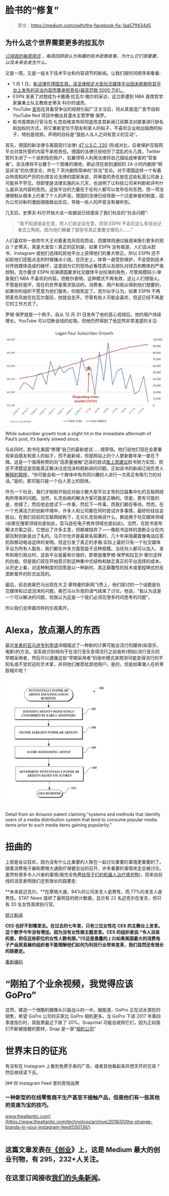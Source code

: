 # 脸书的“修复”

> 原文：<https://medium.com/swlh/the-facebook-fix-1aa57ff434d5>

## 为什么这个世界需要更多的拉瓦尔

[*订阅我的每周简讯*](http://bit.ly/beautifultwistedtech) *，每周回顾我认为有趣的技术政策故事，为什么它们很重要，以及未来会发生什么。*

又是一周，又是一组关于技术平台和内容调节的新闻。让我们按时间顺序来看看:

*   1 月 1 日，[新法律在德国生效，该法律规定大型社交媒体平台因未能删除其平台上发布的非法内容而要承担责任(最高罚款 5000 万€)。](https://www.wsj.com/articles/facebook-google-have-a-tough-new-job-in-germany-content-cop-1515605207)
*   ESPN 发表了对想成为卡戴珊·拉瓦尔·鲍尔的采访，这立即遭到 NBA 首席哲学家兼勇士队主教练史蒂夫·科尔的谴责。
*   YouTube [宣布](https://slate.com/technology/2018/01/logan-paul-is-being-removed-from-youtube-programs-after-his-video-of-japans-suicide-forest.html)在其备受争议的视频引起广泛关注后，将从其首选广告节目和 YouTube Red 项目中撤出其灌水主管罗根·保罗。
*   脸书首席执行官马克·扎克伯格宣布将彻底改变其新闻订阅算法对故事进行排名和加权的方式，将它重新定位于朋友和家人的帖子，不喜欢企业和出版商的帖子，特别是视频。声明的目标是“鼓励人与人之间有意义的互动”。

首先，德国的新法律与美国现行法律( [47 U.S.C. 230](https://www.law.cornell.edu/uscode/text/47/230) )形成对比，后者保护互联网平台对其托管的内容不承担责任。德国的法律已经经历了混乱的头几周，Twitter 暂时关闭了一个讽刺性的账户，右翼领导人利用法律将自己描绘成审查的“受害者”。该法律将平台置于一个困难的境地，即必须在收到通知的 24 小时内删除“明显非法”的仇恨言论，并在 7 天内删除简单的“非法”言论。对于德国这样一个有着众所周知的严厉的仇恨言论法律的国家来说，将审查的责任放在这些私营公司身上可能并不罕见。但即使是法律实施的头几天，也说明了让科技公司来判断和评判什么是非法内容的危险。这些平台的力量在于任何人都可以发布任何东西，而一项法律限制从根本上约束了个人的声音。德国的法律已经导致一个过度审查的制度，因为公司对新的激励措施做出反应，导致一些人的声音没有被听到。

几天后，史蒂夫·科尔开始大谈一些据说已经感染了我们社会的“社会问题”:

> “我不知道谁会在意，但人们肯定会在意，否则 ESPN 不会花这么多钱派记者去立陶宛，因为他们解雇了那些写真正重要文章的人……”

人们喜欢听一些吹牛大王对着麦克风侃侃而谈，而媒体则通过报道来吸引更多的观众？史蒂夫，真是大发现！真正的区别是，如果 ESPN 没有报道，人们会从脸书、Instagram 或他们选择的其他平台上获得他们的重大修正。所以 ESPN 还不如趁他们还能点击的时候赚点小钱。在历史上，体育一直受到保护，不会受到技术对传统媒体造成的破坏，这是因为它的现场必看性质以及球队对球员和教练的严格控制。克尔要求 ESPN 扮演德国要求社交媒体平台扮演的角色，尽管规模较小:审查我们 NBA 不喜欢的内容。但鲍尔表明，这种模式不再有效，这让人们很恼火。不管是好是坏，现在的世界是需求驱动的。消费者、用户和观众得到他们想要的，如果你的组织不愿意为他们服务，你就死定了。克尔似乎认为，如果 ESPN 不再把麦克风放在拉瓦尔面前，他就会走开。尽管有些人可能会喜欢，但这已经不再是它的工作方式了。

罗根·保罗就是一个例子。自从 12 月 31 日发布了他的恶心视频后，他的用户持续增长。YouTube 可以切断金钱的虹吸，但他仍然得到了他显然非常渴望的关注:

![](img/eba030ffaed84cf217e2e412130256ae.png)

While subscriber growth took a slight hit in the immediate aftermath of Paul’s post, it’s barely slowed since.

与此同时，脸书在美国“修理”自己的最新尝试……很奇怪。他们说他们现在会更重视来自朋友和家人的帖子，而不是新闻，但是网站上的个人更新数年来一直在下降。这是一个值得称赞的向“高质量接触”迈进的尝试[我上周建议](/@aetraina/ive-also-been-thinking-about-ways-to-realign-incentives-for-these-large-platforms-and-am-intrigued-e15776520940)脸书努力实现，但还不清楚这是否能真正解决过滤泡沫和假新闻的问题。正如该书的新闻订阅负责人[解释的那样](https://www.wired.com/story/facebooks-adam-mosseri-on-why-youll-see-less-video-more-from-friends/)，“你可能会和一个群体中有共同兴趣的人进行一次真正有吸引力的对话。”是的，那可能只是一个白人至上的团体。

作为一个社会，我们才刚刚开始应对由少数大型平台主导的日益集中化的互联网结构所带来的问题。当然，扎克伯格的解决方案可能是正确的。但是，更有可能的是，他错了。然后他会尝试下一件事，然后下一件事，而我们都在等待。然而，在一个充满活力的创新环境中，许多人和公司都在同时尝试许多事情，最好的往往会胜出。在我们目前的互联网结构下，无论扎克伯格说什么，都适用于社交媒体领域(谷歌在搜索领域也是如此，亚马逊在电子商务领域也是如此)。当然，在脸书宣布解决方案之前，它想出了许多主意，但都被抛弃了——像脸书这样的垄断企业在内部压制创新是出了名的。马贝尔也许是最臭名昭著的，几十年来隐藏着像电话应答机和移动电话这样的发明。但这引发了真正的矛盾:实际上最好只有一个社交媒体平台为所有人服务，我们都在许多方面受益于这种规模。当任何人都可以加入、发布和吸引观众时，这些平台是最有价值的，即使是像罗根·保罗和拉瓦尔·鲍尔这样的白痴。但是我们现在开始意识到这种集中式结构和缺乏真正的平台选择的成本。从历史上看，对这种制度的回答是以一种新的、真正颠覆性的技术或里程碑式的反垄断案件的形式出现的。

最后，前总统奥巴马出现在大卫·莱特曼的新网飞秀上，他们探讨的一个话题是社交媒体和过滤泡沫的问题。奥巴马以乐观的语气结束了讨论，他说，“我认为这是一个可以解决的问题，但我认为这是一个我们必须花很多时间思考的问题”。

所以我们会带着同样的乐观离开。

# Alexa，放点潮人的东西

最近[发表的亚马逊专利申请](https://patents.google.com/patent/US20170330209A1/)详细描述了一种新的计算可能会流行的媒体(如音乐、电影)的方法。该系统识别倾向于在流行音乐变得流行之前收听(例如)流行音乐的早期采用者，然后可以遵循这些“早期采用者”的收听模式来预测可能变得流行的不知名或不受欢迎的艺术家，并将他们推荐给其他用户。是的，但是如果潮人在听黑胶唱片呢？

![](img/8ba4fdf4f1619f70705f2756b057ffa2.png)

Detail from an Amazon patent claiming “systems and methods that identify users of a media distribution system that tend to consume popular media items prior to such media items gaining popularity.”

# 扭曲的

上周是会议狂欢，因为没有什么比重要的人聚在一起讨论重要的事情更重要的了。随着消费电子展和摩根大通医疗保健会议的召开，许多重要的事情肯定会被讨论。虽然有很多令人兴奋的事情(我完全免费[给孩子们的机器人治疗填充鸭](https://www.engadget.com/2018/01/08/robot-therapy-duck-comforts-kids-with-cancer/))，但来自前线的消息表明我们还有很长的路要走:

**未来是迈克尔。**在摩根大通，94%的公司发言人是男性，而 77%的发言人是男性。STAT News 提供了最明显的统计数据，显示有 22 名迈克尔在发言，但只有 20 名女性首席执行官。

[统计新闻](https://www.statnews.com/2018/01/07/jpm-gender-diversity/)

**CES 也好不到哪里去。在过去的七年里，只有三位女性在 CES 的主舞台上发言。这个数字今年没有增加，因为没有女性做主题发言。CES 的组织者说:“令人沮丧的是，担任这些职位的女性人数有限。”(1)这是愚蠢的,( 2)如果美国最大的消费电子产品贸易展的组织者不能理解他们如何为科技行业带来变革，我们显然还有很长的路要走。**

[重新编码](https://www.recode.net/2018/1/8/16864946/ces-2018-keynote-speaker-diversity-failure-women-minority-ces-cta-grace-hopper?te=1&nl=dealbook&emc=edit_dk_20180109)

# “刚拍了个业余视频，我觉得应该 GoPro”

显然，建造一个很酷的摄像头只是战斗的一半。据报道，GoPro 正在试水潜在的销售，希望 GoPro 公司的买家比 GoPro 相机更多。当 GoPro 下调 2017 年第四季度指引时，其股票最近下跌了 20%。Snapchat 可能会收购它们，因为正如我们不断被提醒的那样，Snap 是一家“[相机公司](https://www.newyorker.com/business/currency/why-is-snap-calling-itself-a-camera-company)”

# 世界末日的征兆

有没有在 Instagram 上看到免费手表的广告，或者其他看起来异想天开的交易？然后继续读下去。

[](https://www.theatlantic.com/technology/archive/2018/01/the-strange-brands-in-your-instagram-feed/550136/) [## 你 Instagram Feed 里的奇怪品牌

### 一种新型的在线零售商不生产甚至不接触产品，但是他们有一些其他的变废为宝的技巧。

www.theatlantic.com](https://www.theatlantic.com/technology/archive/2018/01/the-strange-brands-in-your-instagram-feed/550136/) ![](img/731acf26f5d44fdc58d99a6388fe935d.png)

## 这篇文章发表在[《创业](https://medium.com/swlh)》上，这是 Medium 最大的创业刊物，有 295，232+人关注。

## 在这里订阅接收[我们的头条新闻](http://growthsupply.com/the-startup-newsletter/)。

![](img/731acf26f5d44fdc58d99a6388fe935d.png)